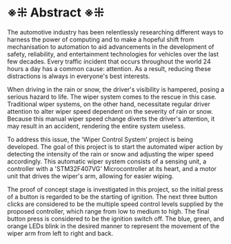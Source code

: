 # ※⁜ Abstract ※⁜ 

The automotive industry has been relentlessly researching different ways to harness the power of computing and to make a hopeful shift from mechanisation to automation 
to aid advancements in the development of safety, reliability, and entertainment technologies for vehicles over the last few decades. Every traffic incident that occurs 
throughout the world 24 hours a day has a common cause: attention. As a result, reducing these distractions is always in everyone's best interests.

When driving in the rain or snow, the driver's visibility is hampered, posing a serious hazard to life. The wiper system comes to the rescue in this case. Traditional 
wiper systems, on the other hand, necessitate regular driver attention to alter wiper speed dependent on the severity of rain or snow. Because this manual wiper speed 
change diverts the driver's attention, it may result in an accident, rendering the entire system useless.

To address this issue, the 'Wiper Control System' project is being developed. The goal of this project is to start the automated wiper action by detecting the intensity 
of the rain or snow and adjusting the wiper speed accordingly. This automatic wiper system consists of a sensing unit, a controller with a 'STM32F407VG' Microcontroller 
at its heart, and a motor unit that drives the wiper's arm, allowing for easier wiping.

The proof of concept stage is investigated in this project, so the initial press of a button is regarded to be the starting of ignition. The next three button clicks 
are considered to be the multiple speed control levels supplied by the proposed controller, which range from low to medium to high. The final button press is considered 
to be the ignition switch off. The blue, green, and orange LEDs blink in the desired manner to represent the movement of the wiper arm from left to right and back.
